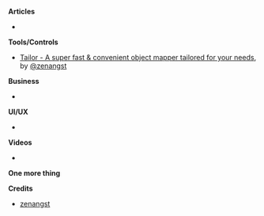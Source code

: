 **Articles**


* 

**Tools/Controls**

* [Tailor - A super fast & convenient object mapper tailored for your needs](https://github.com/zenangst/Tailor), by [@zenangst](https://twitter.com/zenangst)

**Business**

* 


**UI/UX**

*


**Videos**

* 

**One more thing**


**Credits**

* [zenangst](https://github.com/zenangst)
